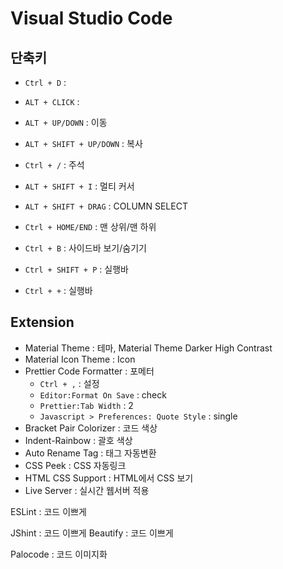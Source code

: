 # Visual Studio Code

## 단축키

- `Ctrl + D` :
- `ALT + CLICK` :
- `ALT + UP/DOWN` : 이동
- `ALT + SHIFT + UP/DOWN` : 복사
- `Ctrl + /` : 주석
- `ALT + SHIFT + I` : 멀티 커서
- `ALT + SHIFT + DRAG` : COLUMN SELECT

- `Ctrl + HOME/END` : 맨 상위/맨 하위
- `Ctrl + B` : 사이드바 보기/숨기기

- `Ctrl + SHIFT + P` : 실행바
- `Ctrl + +` : 실행바

## Extension

- Material Theme : 테마, Material Theme Darker High Contrast
- Material Icon Theme : Icon
- Prettier Code Formatter : 포메터
  - `Ctrl + ,` : 설정
  - `Editor:Format On Save` : check
  - `Prettier:Tab Width` : 2
  - `Javascript > Preferences: Quote Style` : single
- Bracket Pair Colorizer : 코드 색상
- Indent-Rainbow : 괄호 색상
- Auto Rename Tag : 태그 자동변환
- CSS Peek : CSS 자동링크
- HTML CSS Support : HTML에서 CSS 보기
- Live Server : 실시간 웹서버 적용

ESLint : 코드 이쁘게

JShint : 코드 이쁘게
Beautify : 코드 이쁘게

Palocode : 코드 이미지화
